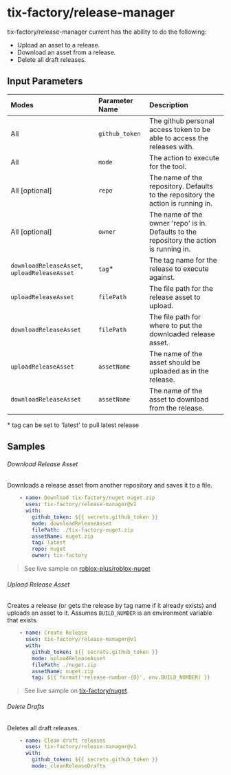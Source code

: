 # tix-factory/release-manager
tix-factory/release-manager current has the ability to do the following:
- Upload an asset to a release.
- Download an asset from a release.
- Delete all draft releases.

## Input Parameters
| Modes                                        | Parameter Name | Description |
| :------------------------------------------- | :------------- | :---------- |
| All                                          | `github_token` | The github personal access token to be able to access the releases with. |
| All                                          | `mode`         | The action to execute for the tool. |
| All \[optional\]                             | `repo`         | The name of the repository. Defaults to the repository the action is running in. |
| All \[optional\]                             | `owner`        | The name of the owner 'repo' is in. Defaults to the repository the action is running in. |
| `downloadReleaseAsset`, `uploadReleaseAsset` | `tag`*         | The tag name for the release to execute against. |
| `uploadReleaseAsset`                         | `filePath`     | The file path for the release asset to upload. |
| `downloadReleaseAsset`                       | `filePath`     | The file path for where to put the downloaded release asset. |
| `uploadReleaseAsset`                         | `assetName`    | The name of the asset should be uploaded as in the release. |
| `downloadReleaseAsset`                       | `assetName`    | The name of the asset to download from the release. |

\* tag can be set to 'latest' to pull latest release

## Samples
###### Download Release Asset
Downloads a release asset from another repository and saves it to a file.
```yml
    - name: Download tix-factory/nuget nuget.zip
      uses: tix-factory/release-manager@v1
      with:
        github_token: ${{ secrets.github_token }}
        mode: downloadReleaseAsset
        filePath: ./tix-factory-nuget.zip
        assetName: nuget.zip
        tag: latest
        repo: nuget
        owner: tix-factory
```
> See live sample on [roblox-plus/roblox-nuget](https://github.com/Roblox-Plus/roblox-nuget/blob/0655136ad4996912d2b386d79aba8971d5919875/.github/workflows/dotnetcore.yml#L15-L24)

###### Upload Release Asset
Creates a release (or gets the release by tag name if it already exists) and uploads an asset to it.
Assumes `BUILD_NUMBER` is an environment variable that exists.
```yml
    - name: Create Release
      uses: tix-factory/release-manager@v1
      with:
        github_token: ${{ secrets.github_token }}
        mode: uploadReleaseAsset
        filePath: ./nuget.zip
        assetName: nuget.zip
        tag: ${{ format('release-number-{0}', env.BUILD_NUMBER) }}
```
> See live sample on [tix-factory/nuget](https://github.com/tix-factory/nuget/blob/baaee975c0ddb1fb048feaf95c82fab8e1655c90/.github/workflows/dotnetcore.yml#L36-L43).

###### Delete Drafts
Deletes all draft releases.
```yml
    - name: Clean draft releases
      uses: tix-factory/release-manager@v1
      with:
        github_token: ${{ secrets.github_token }}
        mode: cleanReleaseDrafts
```